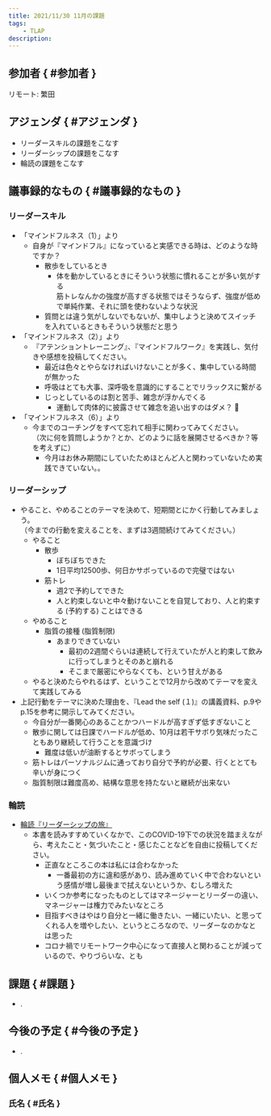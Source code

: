 ```yaml
---
title: 2021/11/30 11月の課題
tags:
    - TLAP
description: 
---
```


## 参加者 { #参加者 }

リモート: 繁田  

## アジェンダ { #アジェンダ }

* リーダースキルの課題をこなす
* リーダーシップの課題をこなす
* 輪読の課題をこなす

## 議事録的なもの { #議事録的なもの }

### リーダースキル

* 「マインドフルネス（1）」より
    * 自身が『マインドフル』になっていると実感できる時は、どのような時ですか？
        * 散歩をしているとき
            * 体を動かしているときにそういう状態に慣れることが多い気がする  
              筋トレなんかの強度が高すぎる状態ではそうならず、強度が低めで単純作業、それに頭を使わないような状況
        * 質問とは違う気がしないでもないが、集中しようと決めてスイッチを入れているときもそういう状態だと思う
* 「マインドフルネス（2）」より
    * 『アテンショントレーニング』、『マインドフルワーク』を実践し、気付きや感想を投稿してください。
        * 最近は色々とやらなければいけないことが多く、集中している時間が無かった
        * 呼吸はとても大事、深呼吸を意識的にすることでリラックスに繋がる
        * じっとしているのは割と苦手、雑念が浮かんでくる
            * 運動して肉体的に披露させて雑念を追い出すのはダメ？ :thinking:
* 「マインドフルネス（6）」より
    * 今までのコーチングをすべて忘れて相手に関わってみてください。  
      （次に何を質問しようか？とか、どのように話を展開させるべきか？等を考えずに）
        * 今月はお休み期間にしていたためほとんど人と関わっていないため実践できていない。。

### リーダーシップ

* やること、やめることのテーマを決めて、短期間とにかく行動してみましょう。  
  （今までの行動を変えることを、まずは3週間続けてみてください。）
    * やること
        * 散歩
            * ぼちぼちできた
            * 1日平均12500歩、何日かサボっているので完璧ではない
        * 筋トレ
            * 週2で予約してできた
            * 人と約束しないと中々動けないことを自覚しており、人と約束する (予約する) ことはできる
    * やめること
        * 脂質の接種 (脂質制限)
            * あまりできていない
                * 最初の2週間ぐらいは連続して行えていたが人と約束して飲みに行ってしまうとそのあと崩れる
                * そこまで厳密にやらなくても、という甘えがある
    * やると決めたらやれるはず、ということで12月から改めてテーマを変えて実践してみる
* 上記行動をテーマに決めた理由を、『Lead the self (１)』の講義資料、p.9やp.15を参考に開示してみてください。
    * 今自分が一番関心のあることかつハードルが高すぎず低すぎないこと
    * 散歩に関しては日課でハードルが低め、10月は若干サボり気味だったこともあり継続して行うことを意識づけ
        * 難度は低いが油断するとサボってしまう
    * 筋トレはパーソナルジムに通っており自分で予約が必要、行くととても辛いが身につく
    * 脂質制限は難度高め、結構な意思を持たないと継続が出来ない

### 輪読

* [輪読『リーダーシップの旅』]([リーダーシップの旅](https://www.amazon.co.jp/dp/433403389X))
    * 本書を読みすすめていくなかで、このCOVID-19下での状況を踏まえながら、考えたこと・気づいたこと・感じたことなどを自由に投稿してください。
        * 正直なところこの本は私には合わなかった
            * 一番最初の方に違和感があり、読み進めていく中で合わないという感情が増し最後まで拭えないというか、むしろ増えた
        * いくつか参考になったものとしてはマネージャーとリーダーの違い、マネージャーは権力でみたいなところ
        * 目指すべきはやはり自分と一緒に働きたい、一緒にいたい、と思ってくれる人を増やしたい、というところなので、リーダーなのかなとは思った
        * コロナ禍でリモートワーク中心になって直接人と関わることが減っているので、やりづらいな、とも

## 課題 { #課題 }

* .

## 今後の予定 { #今後の予定 }

* .

## 個人メモ { #個人メモ }

### 氏名 { #氏名 }
